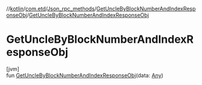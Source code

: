 //[kotlin](../../../../index.md)/[com.etd](../../index.md)/[Json_rpc_methods](../index.md)/[GetUncleByBlockNumberAndIndexResponseObj](index.md)/[GetUncleByBlockNumberAndIndexResponseObj](-get-uncle-by-block-number-and-index-response-obj.md)

# GetUncleByBlockNumberAndIndexResponseObj

[jvm]\
fun [GetUncleByBlockNumberAndIndexResponseObj](-get-uncle-by-block-number-and-index-response-obj.md)(data: [Any](https://kotlinlang.org/api/latest/jvm/stdlib/kotlin/-any/index.html))
